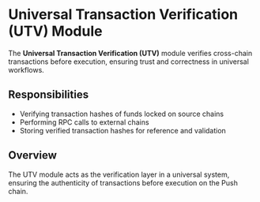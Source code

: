 # Universal Transaction Verification (UTV) Module

The **Universal Transaction Verification (UTV)** module verifies cross-chain transactions before execution, ensuring trust and correctness in universal workflows.

## Responsibilities

- Verifying transaction hashes of funds locked on source chains
- Performing RPC calls to external chains
- Storing verified transaction hashes for reference and validation

## Overview

The UTV module acts as the verification layer in a universal system, ensuring the authenticity of transactions before execution on the Push chain.
